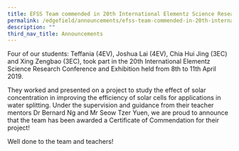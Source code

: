 ```yaml
---
title: EFSS Team commended in 20th International Elementz Science Research Conference
permalink: /edgefield/announcements/efss-team-commended-in-20th-international-elementz-science-research/
description: ""
third_nav_title: Announcements
---
```

Four of our students: Teffania (4EV), Joshua Lai (4EV), Chia Hui Jing (3EC) and Xing Zengbao (3EC), took part in the 20th International Elementz Science Research Conference and Exhibition held from 8th to 11th April 2019.  
  
They worked and presented on a project to study the effect of solar concentration in improving the efficiency of solar cells for applications in water splitting. Under the supervision and guidance from their teacher mentors Dr Bernard Ng and Mr Seow Tzer Yuen, we are proud to announce that the team has been awarded a Certificate of Commendation for their project!  
  
Well done to the team and teachers!